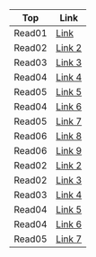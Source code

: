|Top| Link|
|-----------|-------------------------------------------------------|
|Read01     | [Link](read01.201/class.01..md)|
|Read02     | [Link 2](read01.201/read02.201/class.02.md)|
|Read03    | [Link 3](read01.201/read03.201/class03.md)             |
|Read04     | [Link 4](read01.201/read03.201/read04.201/class04.md)|
|Read05   | [Link 5](read01.201/read03.201/read05.201/class05.md)|
|Read04    | [Link 6]()|
|Read05    | [Link 7]()|
|Read06    | [Link 8]()|
|Read06    | [Link 9]()|
|Read02     | [Link 2]()|
|Read02    | [Link 3]()|
|Read03     | [Link 4]()|
|Read04    | [Link 5]()|
|Read04    | [Link 6]()|
|Read05    | [Link 7]()|